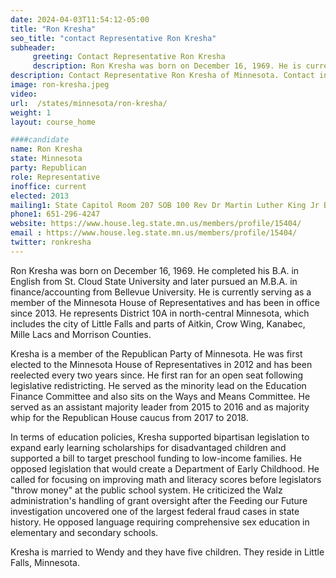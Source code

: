 ```yaml
---
date: 2024-04-03T11:54:12-05:00
title: "Ron Kresha"
seo_title: "contact Representative Ron Kresha"
subheader:
     greeting: Contact Representative Ron Kresha
     description: Ron Kresha was born on December 16, 1969. He is currently serving as a member of the Minnesota House of Representatives and has been in office since 2013.  He represents District 10A in north-central Minnesota, which includes the city of Little Falls and parts of Aitkin, Crow Wing, Kanabec, Mille Lacs and Morrison Counties.
description: Contact Representative Ron Kresha of Minnesota. Contact information for Ron Kresha includes email address, phone number, and mailing address.
image: ron-kresha.jpeg
video:
url:  /states/minnesota/ron-kresha/
weight: 1
layout: course_home

####candidate
name: Ron Kresha
state: Minnesota
party: Republican
role: Representative
inoffice: current
elected: 2013
mailing1: State Capitol Room 207 SOB 100 Rev Dr Martin Luther King Jr Blvd St. Paul, MN 55155-1298
phone1: 651-296-4247
website: https://www.house.leg.state.mn.us/members/profile/15404/
email : https://www.house.leg.state.mn.us/members/profile/15404/
twitter: ronkresha
---
```


Ron Kresha was born on December 16, 1969. He completed his B.A. in English from St. Cloud State University and later pursued an M.B.A. in finance/accounting from Bellevue University. He is currently serving as a member of the Minnesota House of Representatives and has been in office since 2013. He represents District 10A in north-central Minnesota, which includes the city of Little Falls and parts of Aitkin, Crow Wing, Kanabec, Mille Lacs and Morrison Counties.

Kresha is a member of the Republican Party of Minnesota. He was first elected to the Minnesota House of Representatives in 2012 and has been reelected every two years since. He first ran for an open seat following legislative redistricting. He served as the minority lead on the Education Finance Committee and also sits on the Ways and Means Committee. He served as an assistant majority leader from 2015 to 2016 and as majority whip for the Republican House caucus from 2017 to 2018.

In terms of education policies, Kresha supported bipartisan legislation to expand early learning scholarships for disadvantaged children and supported a bill to target preschool funding to low-income families. He opposed legislation that would create a Department of Early Childhood. He called for focusing on improving math and literacy scores before legislators "throw money" at the public school system. He criticized the Walz administration's handling of grant oversight after the Feeding our Future investigation uncovered one of the largest federal fraud cases in state history. He opposed language requiring comprehensive sex education in elementary and secondary schools.

Kresha is married to Wendy and they have five children. They reside in Little Falls, Minnesota.
